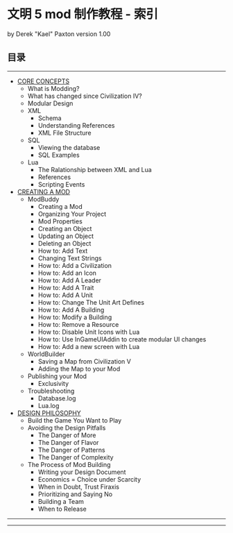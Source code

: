 文明 5 mod 制作教程 - 索引
==============
by Derek "Kael" Paxton version 1.00

## 目录

-----------------
* [CORE CONCEPTS](./civ5_Modders_Guide_part1.md)
    - What is Modding?
    - What has changed since Civilization IV?
    - Modular Design
    - XML
        * Schema
        * Understanding References
        * XML File Structure
    - SQL
        * Viewing the database
        * SQL Examples
    - Lua
        * The Ralationship between XML and Lua
        * References
        * Scripting Events
* [CREATING A MOD](./civ5_Modders_Guide_part2.md)
    - ModBuddy
        * Creating a Mod
        * Organizing Your Project
        * Mod Properties
        * Creating an Object
        * Updating an Object
        * Deleting an Object
        * How to: Add Text
        * Changing Text Strings
        * How to: Add a Civilization
        * How to: Add an Icon
        * How to: Add A Leader
        * How to: Add A Trait
        * How to: Add A Unit
        * How to: Change The Unit Art Defines
        * How to: Add A Building
        * How to: Modify a Building
        * How to: Remove a Resource
        * How to: Disable Unit Icons with Lua
        * How to: Use InGameUIAddin to create modular UI changes
        * How to: Add a new screen with Lua
    - WorldBuilder
        * Saving a Map from Civilization V
        * Adding the Map to your Mod
    - Publishing your Mod
        * Exclusivity
    - Troubleshooting
        * Database.log
        * Lua.log
* [DESIGN PHILOSOPHY](./civ5_Modders_Guide_part3.md)
    - Build the Game You Want to Play
    - Avoiding the Design Pitfalls
        * The Danger of More
        * The Danger of Flavor
        * The Danger of Patterns
        * The Danger of Complexity
    - The Process of Mod Building
        * Writing your Design Document
        * Economics = Choice under Scarcity
        * When in Doubt, Trust Firaxis
        * Prioritizing and Saying No
        * Building a Team
        * When to Release

---------------
---------------

[pdfurl]:http://kael.civfanatics.net/files/ModdersGuide.pdf